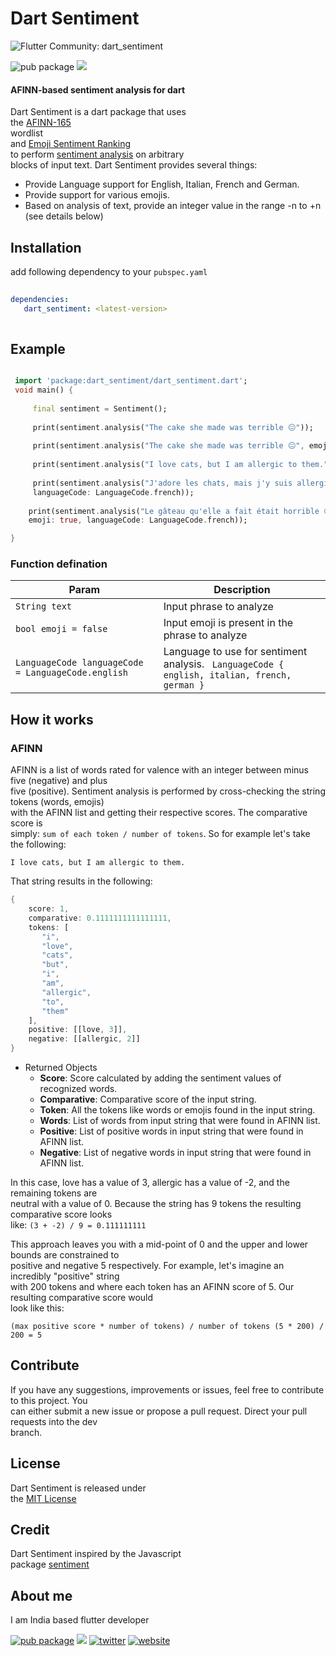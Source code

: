 

# Dart Sentiment

![Flutter Community: dart_sentiment](https://fluttercommunity.dev/_github/header/dart_sentiment)


![pub package](https://img.shields.io/pub/v/dart_sentiment.svg)      ![](https://img.shields.io/badge/PRs-welcome-brightgreen.svg)


#### AFINN-based sentiment analysis for dart

Dart Sentiment is a dart package that uses  
the  [AFINN-165](https://github.com/fnielsen/afinn/blob/master/afinn/data/AFINN-en-165.txt)  
wordlist  
and  [Emoji Sentiment Ranking](https://journals.plos.org/plosone/article?id=10.1371/journal.pone.0144296)  
to perform  [sentiment analysis](https://en.wikipedia.org/wiki/Sentiment_analysis)  on arbitrary  
blocks of input text. Dart Sentiment provides several things:
- Provide Language support for English, Italian, French and German.
- Provide support for various emojis.
- Based on analysis of text, provide an integer value in the range -n to +n (see details below)

## Installation
add following dependency to your `pubspec.yaml`
```yaml  
  
dependencies:    
   dart_sentiment: <latest-version>  
   
 ```   
## Example
```dart

 import 'package:dart_sentiment/dart_sentiment.dart';    
 void main() {
 
	 final sentiment = Sentiment();    
    
	 print(sentiment.analysis("The cake she made was terrible 😐"));    
    
	 print(sentiment.analysis("The cake she made was terrible 😐", emoji: true));    
    
	 print(sentiment.analysis("I love cats, but I am allergic to them.",));    
    
	 print(sentiment.analysis("J'adore les chats, mais j'y suis allergique.",    
	 languageCode: LanguageCode.french));    
    
	print(sentiment.analysis("Le gâteau qu'elle a fait était horrible 😐",    
	emoji: true, languageCode: LanguageCode.french)); 

}  

```
### Function defination
Param | Description
-------- | ----- 
`String text` | Input phrase to analyze
`bool emoji = false` | Input emoji is present in the phrase to analyze
`LanguageCode languageCode = LanguageCode.english` |Language to use for sentiment analysis. ` LanguageCode { english, italian, french, german }`

## How it works

### AFINN

AFINN is a list of words rated for valence with an integer between minus five (negative) and plus  
five (positive). Sentiment analysis is performed by cross-checking the string tokens (words, emojis)  
with the AFINN list and getting their respective scores. The comparative score is  
simply:  `sum of each token / number of tokens`. So for example let's take the following:

`I love cats, but I am allergic to them.`

That string results in the following:

```dart
{
    score: 1,
	comparative: 0.1111111111111111,
    tokens: [    
       "i",    
       "love",    
       "cats",    
       "but",    
       "i",    
       "am",    
       "allergic",    
       "to",    
       "them"    
    ],
    positive: [[love, 3]], 
    negative: [[allergic, 2]]
} 
``` 
- Returned Objects
  - **Score**: Score calculated by adding the sentiment values of recognized words.
  - **Comparative**: Comparative score of the input string.
  - **Token**: All the tokens like words or emojis found in the input string.
  - **Words**: List of words from input string that were found in AFINN list.
  - **Positive**: List of positive words in input string that were found in AFINN list.
  - **Negative**: List of negative words in input string that were found in AFINN list.

In this case, love has a value of 3, allergic has a value of -2, and the remaining tokens are  
neutral with a value of 0. Because the string has 9 tokens the resulting comparative score looks  
like:  `(3 + -2) / 9 = 0.111111111`

This approach leaves you with a mid-point of 0 and the upper and lower bounds are constrained to  
positive and negative 5 respectively. For example, let's imagine an incredibly "positive" string  
with 200 tokens and where each token has an AFINN score of 5. Our resulting comparative score would  
look like this:

``` (max positive score * number of tokens) / number of tokens (5 * 200) / 200 = 5 ```

## Contribute

If you have any suggestions, improvements or issues, feel free to contribute to this project. You  
can either submit a new issue or propose a pull request. Direct your pull requests into the dev  
branch.

## License

Dart Sentiment is released under  
the  [MIT License](https://github.com/akashlilhare/dart_sentiment/blob/main/LICENSE)

## Credit

Dart Sentiment inspired by the Javascript  
package [sentiment](https://www.npmjs.com/package/sentiment)

## About me

I am India based flutter developer

[![pub package](https://img.shields.io/badge/LinkedIn-0077B5?style=for-the-badge&logo=linkedin&logoColor=white)](https://www.linkedin.com/in/akash-lilhare-739a80192)   [![](https://img.shields.io/badge/Gmail-D14836?style=for-the-badge&logo=gmail&logoColor=white)](mailto:akashlilhare14@gmail.com) [![twitter](https://img.shields.io/badge/Twitter-1DA1F2?style=for-the-badge&logo=twitter&logoColor=white)](https://twitter.com/akash__lilhare) [![website](https://img.shields.io/badge/website-000000?style=for-the-badge&logo=About.me&logoColor=white)](https://akash-lilhare.netlify.app)
